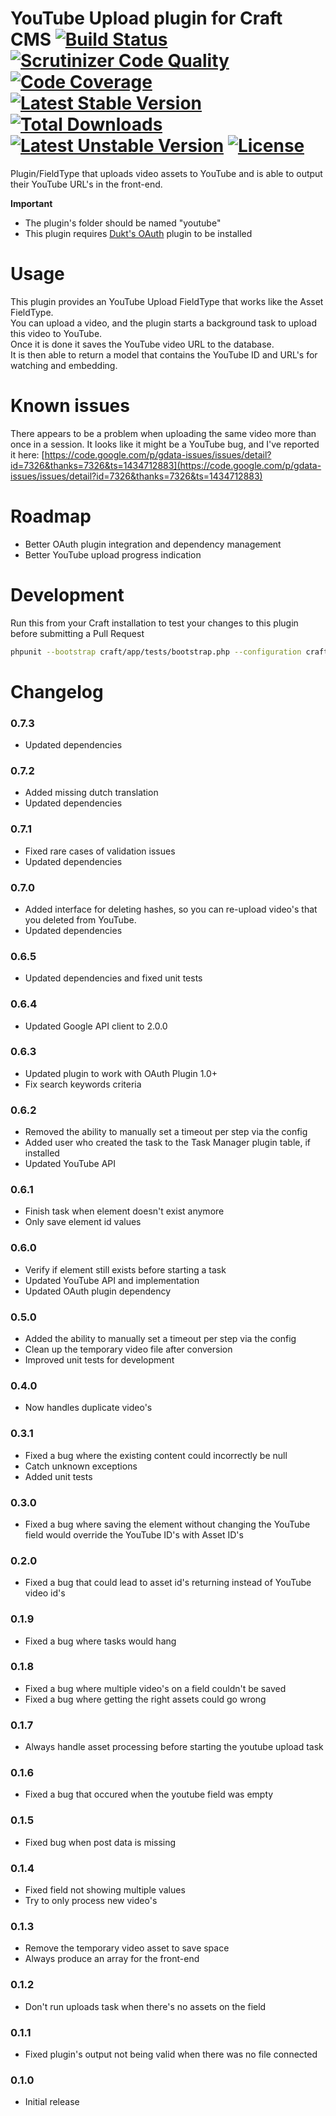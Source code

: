 YouTube Upload plugin for Craft CMS [![Build Status](https://travis-ci.org/boboldehampsink/youtube.svg?branch=develop)](https://travis-ci.org/boboldehampsink/youtube) [![Scrutinizer Code Quality](https://scrutinizer-ci.com/g/boboldehampsink/youtube/badges/quality-score.png?b=develop)](https://scrutinizer-ci.com/g/boboldehampsink/youtube/?branch=develop) [![Code Coverage](https://scrutinizer-ci.com/g/boboldehampsink/youtube/badges/coverage.png?b=develop)](https://scrutinizer-ci.com/g/boboldehampsink/youtube/?branch=develop) [![Latest Stable Version](https://poser.pugx.org/boboldehampsink/youtube/v/stable)](https://packagist.org/packages/boboldehampsink/youtube) [![Total Downloads](https://poser.pugx.org/boboldehampsink/youtube/downloads)](https://packagist.org/packages/boboldehampsink/youtube) [![Latest Unstable Version](https://poser.pugx.org/boboldehampsink/youtube/v/unstable)](https://packagist.org/packages/boboldehampsink/youtube) [![License](https://poser.pugx.org/boboldehampsink/youtube/license)](https://packagist.org/packages/boboldehampsink/youtube)
=================

Plugin/FieldType that uploads video assets to YouTube and is able to output their YouTube URL's in the front-end.

__Important__  
 - The plugin's folder should be named "youtube"  
 - This plugin requires [Dukt's OAuth](https://dukt.net/craft/oauth) plugin to be installed

Usage
=================
This plugin provides an YouTube Upload FieldType that works like the Asset FieldType.  
You can upload a video, and the plugin starts a background task to upload this video to YouTube.  
Once it is done it saves the YouTube video URL to the database.  
It is then able to return a model that contains the YouTube ID and URL's for watching and embedding.

Known issues
=================
There appears to be a problem when uploading the same video more than once in a session.
It looks like it might be a YouTube bug, and I've reported it here: [https://code.google.com/p/gdata-issues/issues/detail?id=7326&thanks=7326&ts=1434712883](https://code.google.com/p/gdata-issues/issues/detail?id=7326&thanks=7326&ts=1434712883)

Roadmap
=================
 - Better OAuth plugin integration and dependency management
 - Better YouTube upload progress indication

Development
=================
Run this from your Craft installation to test your changes to this plugin before submitting a Pull Request
```bash
phpunit --bootstrap craft/app/tests/bootstrap.php --configuration craft/plugins/youtube/phpunit.xml.dist --coverage-text craft/plugins/youtube/tests
```

Changelog
=================
### 0.7.3 ###
 - Updated dependencies

### 0.7.2 ###
 - Added missing dutch translation
 - Updated dependencies

### 0.7.1 ###
 - Fixed rare cases of validation issues
 - Updated dependencies

### 0.7.0 ###
 - Added interface for deleting hashes, so you can re-upload video's that you deleted from YouTube.
 - Updated dependencies

### 0.6.5 ###
 - Updated dependencies and fixed unit tests

### 0.6.4 ###
 - Updated Google API client to 2.0.0

### 0.6.3 ###
 - Updated plugin to work with OAuth Plugin 1.0+
 - Fix search keywords criteria

### 0.6.2 ###
 - Removed the ability to manually set a timeout per step via the config
 - Added user who created the task to the Task Manager plugin table, if installed
 - Updated YouTube API

### 0.6.1 ###
 - Finish task when element doesn't exist anymore
 - Only save element id values

### 0.6.0 ###
 - Verify if element still exists before starting a task
 - Updated YouTube API and implementation
 - Updated OAuth plugin dependency

### 0.5.0 ###
 - Added the ability to manually set a timeout per step via the config
 - Clean up the temporary video file after conversion
 - Improved unit tests for development

### 0.4.0 ###
 - Now handles duplicate video's

### 0.3.1 ###
 - Fixed a bug where the existing content could incorrectly be null
 - Catch unknown exceptions
 - Added unit tests

### 0.3.0 ###
 - Fixed a bug where saving the element without changing the YouTube field would override the YouTube ID's with Asset ID's

### 0.2.0 ###
 - Fixed a bug that could lead to asset id's returning instead of YouTube video id's

### 0.1.9 ###
 - Fixed a bug where tasks would hang

### 0.1.8 ###
 - Fixed a bug where multiple video's on a field couldn't be saved
 - Fixed a bug where getting the right assets could go wrong

### 0.1.7 ###
 - Always handle asset processing before starting the youtube upload task

### 0.1.6 ###
 - Fixed a bug that occured when the youtube field was empty

### 0.1.5 ###
 - Fixed bug when post data is missing

### 0.1.4 ###
 - Fixed field not showing multiple values
 - Try to only process new video's

### 0.1.3 ###
 - Remove the temporary video asset to save space
 - Always produce an array for the front-end

### 0.1.2 ###
 - Don't run uploads task when there's no assets on the field

### 0.1.1 ###
 - Fixed plugin's output not being valid when there was no file connected

### 0.1.0 ###
 - Initial release
